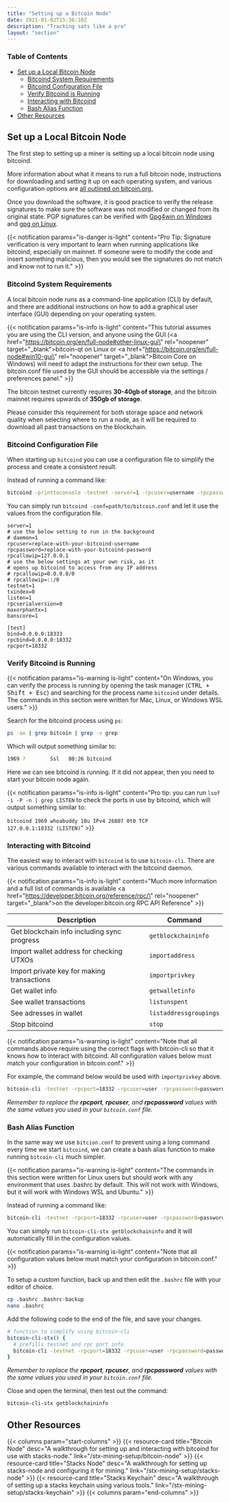 ```yaml
---
title: "Setting up a Bitcoin Node"
date: 2021-01-02T15:36:10Z
description: "Tracking sats like a pro"
layout: "section"
---
```


### Table of Contents

- [Set up a Local Bitcoin Node](#set-up-a-local-bitcoin-node)
  - [Bitcoind System Requirements](#bitcoind-system-requirements)
  - [Bitcoind Configuration File](#bitcoind-configuration-file)
  - [Verify Bitcoind is Running](#verify-bitcoind-is-running)
  - [Interacting with Bitcoind](#interacting-with-bitcoind)
  - [Bash Alias Function](#bash-alias-function)
- [Other Resources](#other-resources)

## Set up a Local Bitcoin Node

The first step to setting up a miner is setting up a local bitcoin node using bitcoind.

More information about what it means to run a full bitcoin node, instructions for downloading and setting it up on each operating system, and various configuration options are [all outlined on bitcoin.org.](https://bitcoin.org/en/full-node#what-is-a-full-node)

Once you download the software, it is good practice to verify the release signatures to make sure the software was not modified or changed from its original state. PGP signatures can be verified with [Gpg4win on Windows](https://www.gpg4win.de/index.html) and [gpg on Linux](https://www.gnupg.org/gph/en/manual/x135.html).

{{< notification params="is-danger is-light"
 content="Pro Tip: Signature verification is very important to learn when running applications like bitcoind, especially on mainnet. If someone were to modify the code and insert something malicious, then you would see the signatures do not match and know not to run it." >}}

### Bitcoind System Requirements

A local bitcoin node runs as a command-line application (CLI) by default, and there are additional instructions on how to add a graphical user interface (GUI) depending on your operating system.

{{< notification params="is-info is-light"
 content="This tutorial assumes you are using the CLI version, and anyone using the GUI (<a href=\"https://bitcoin.org/en/full-node#other-linux-gui\" rel=\"noopener\" target=\"_blank\">bitcoin-qt on Linux</a> or <a href=\"https://bitcoin.org/en/full-node#win10-gui\" rel=\"noopener\" target=\"_blank\">Bitcoin Core on Windows</a>) will need to adapt the instructions for their own setup. The bitcoin.conf file used by the GUI should be accessible via the settings / preferences panel." >}}

The bitcoin testnet currently requires **30-40gb of storage**, and the bitcoin mainnet requires upwards of **350gb of storage**.

Please consider this requirement for both storage space and network quality when selecting where to run a node, as it will be required to download all past transactions on the blockchain.

### Bitcoind Configuration File

When starting up `bitcoind` you can use a configuration file to simplify the process and create a consistent result.

Instead of running a command like:

```bash
bitcoind -printtoconsole -testnet -server=1 -rpcuser=username -rpcpassword=password -txindex=0 -listen=1 -rpcserialversion=0 -maxorphantx=1 -banscore=1 -bind=0.0.0.0:18333 -rpcbind=0.0.0.0:18332 -rpcport=18332
```

You can simply run `bitcoind -conf=path/to/bitcoin.conf` and let it use the values from the configuration file.

```none
server=1
# use the below setting to run in the background
# daemon=1
rpcuser=replace-with-your-bitcoind-username
rpcpassword=replace-with-your-bitcoind-password
rpcallowip=127.0.0.1
# use the below settings at your own risk, as it
# opens up bitcoind to access from any IP address
# rpcallowip=0.0.0.0/0
# rpcallowip=::/0
testnet=1
txindex=0
listen=1
rpcserialversion=0
maxorphantx=1
banscore=1

[test]
bind=0.0.0.0:18333
rpcbind=0.0.0.0:18332
rpcport=18332
```

### Verify Bitcoind is Running

{{< notification params="is-warning is-light"
 content="On Windows, you can verify the process is running by opening the task manager (<kbd>CTRL + Shift + Esc</kbd>) and searching for the process name `bitcoind` under details. The commands in this section were written for Mac, Linux, or Windows WSL users." >}}

Search for the bitcoind process using `ps`:

```bash
ps -ax | grep bitcoin | grep -v grep
```

Which will output something similar to:

```bash
1969 ?        Ssl   80:26 bitcoind
```

Here we can see bitcoind is running. If it did *not* appear, then you need to start your bitcoin node again.

{{< notification params="is-info is-light"
 content="Pro tip: you can run <code>lsof -i -P -n | grep LISTEN</code> to check the ports in use by bitcoind, which will output something similar to:<br /><br /><code>bitcoind 1969 whoabuddy   10u  IPv4  26807      0t0  TCP 127.0.0.1:18332 (LISTEN)</code>" >}}

### Interacting with Bitcoind

The easiest way to interact with `bitcoind` is to use `bitcoin-cli`. There are various commands available to interact with the bitcoind daemon.

{{< notification params="is-info is-light"
 content="Much more information and a full list of commands is available <a href=\"https://developer.bitcoin.org/reference/rpc/\" rel=\"noopener\" target=\"_blank\">on the developer.bitcoin.org RPC API Reference</a>" >}}

| Description | Command |
| --- | --- |
| Get blockchain info including sync progress | `getblockchaininfo` |
| Import wallet address for checking UTXOs | `importaddress` |
| Import private key for making transactions | `importprivkey` |
| Get wallet info | `getwalletinfo` |
| See wallet transactions | `listunspent` |
| See adresses in wallet | `listaddressgroupings` |
| Stop bitcoind | `stop` |

{{< notification params="is-warning is-light"
 content="Note that all commands above require using the correct flags with bitcoin-cli so that it knows how to interact with bitcoind. All configuration values below must match your configuration in bitcoin.conf." >}}

For example, the command below would be used with `importprivkey` above.

```bash
bitcoin-cli -testnet -rpcport=18332 -rpcuser=user -rpcpassword=password -rpcclienttimeout=7200 importprivkey "wif-formatted-private-key"
```

*Remember to replace the **rpcport**, **rpcuser**, and **rpcpassword** values with the same values you used in your `bitcoin.conf` file.*

### Bash Alias Function

In the same way we use `bitcion.conf` to prevent using a long command every time we start `bitcoind`, we can create a bash alias function to make running `bitcoin-cli` much simpler.

{{< notification params="is-warning is-light"
 content="The commands in this section were written for Linux users but should work with any environment that uses .bashrc by default. This will not work with Windows, but it will work with Windows WSL and Ubuntu." >}}

Instead of running a command like:

```bash
bitcoin-cli -testnet -rpcport=18332 -rpcuser=user -rpcpassword=password getblockchaininfo
```

You can simply run `bitcoin-cli-stx getblockchaininfo` and it will automatically fill in the configuration values.

{{< notification params="is-warning is-light"
 content="Note that all configuration values below must match your configuration in bitcoin.conf." >}}

To setup a custom function, back up and then edit the `.bashrc` file with your editor of choice.

```bash
cp .bashrc .bashrc-backup
nano .bashrc
```

Add the following code to the end of the file, and save your changes.

```bash
# function to simplify using bitcoin-cli
bitcoin-cli-stx() {
  # prefills testnet and rpc port info
  bitcoin-cli -testnet -rpcport=18332 -rpcuser=user -rpcpassword=password "$@"
}
```

*Remember to replace the **rpcport**, **rpcuser**, and **rpcpassword** values with the same values you used in your `bitcoin.conf` file.*

Close and open the terminal, then test out the command:

```bash
bitcoin-cli-stx getblockchaininfo
```

## Other Resources

{{< columns param="start-columns" >}}
  {{< resource-card title="Bitcoin Node"
    desc="A walkthrough for setting up and interacting with bitcoind for use with stacks-node."
    link="/stx-mining-setup/bitcoin-node" >}}
  {{< resource-card title="Stacks Node"
    desc="A walkthrough for setting up stacks-node and configuring it for mining."
    link="/stx-mining-setup/stacks-node" >}}
  {{< resource-card title="Stacks Keychain"
    desc="A walkthrough of setting up a stacks keychain using various tools."
    link="/stx-mining-setup/stacks-keychain" >}}
{{< columns param="end-columns" >}}
